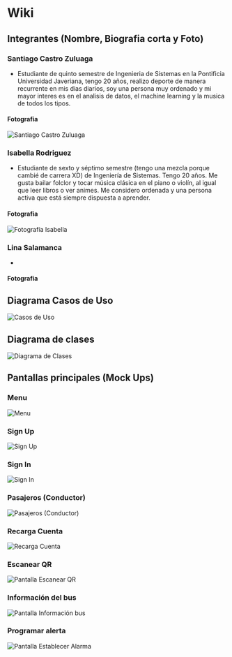 # Wiki

## Integrantes (Nombre, Biografia corta y Foto)

### Santiago Castro Zuluaga
- Estudiante de quinto semestre de Ingenieria de Sistemas en la Pontificia Universidad Javeriana, tengo 20 años, realizo deporte de manera recurrente en mis dias diarios, soy una persona muy ordenado y mi mayor interes es en el analisis de datos, el machine learning y la musica de todos los tipos.
#### Fotografia
![Santiago Castro Zuluaga](https://github.com/Intro-CompuMovil/No-te-pases/assets/117325532/9c27dc3d-9c44-4478-a69e-57e6a7a28a40)


### Isabella Rodriguez
- Estudiante de sexto y séptimo semestre (tengo una mezcla porque cambié de carrera XD) de Ingeniería de Sistemas. Tengo 20 años. Me gusta bailar folclor y tocar música clásica en el piano o violín, al igual que leer libros o ver animes. Me considero ordenada y una persona activa que está siempre dispuesta a aprender.

#### Fotografia
![Fotografía Isabella](https://github.com/Intro-CompuMovil/No-te-pases/assets/141599762/c2a03d33-cf17-468f-8d44-fb61d9127a56)

### Lina Salamanca
- 

#### Fotografia


## Diagrama Casos de Uso
![Casos de Uso](https://github.com/Intro-CompuMovil/No-te-pases/assets/117325532/1823254b-43f0-4998-85d2-e8a7acac282a)

## Diagrama de clases
![Diagrama de Clases](https://github.com/Intro-CompuMovil/No-te-pases/assets/117325532/7482b53f-d7ba-4faa-a9e5-e607093fc97a)

## Pantallas principales (Mock Ups)
### Menu
![Menu](https://github.com/Intro-CompuMovil/No-te-pases/assets/117325532/0ee31576-2de4-429a-8e27-e3c9bd6a122c)

### Sign Up
![Sign Up](https://github.com/Intro-CompuMovil/No-te-pases/assets/117325532/1c7d4b5a-7882-4081-b136-d47dee3b737e)

### Sign In
![Sign In](https://github.com/Intro-CompuMovil/No-te-pases/assets/117325532/0bf221c3-0521-4069-a67d-eaf32116394b)

### Pasajeros (Conductor)
![Pasajeros (Conductor)](https://github.com/Intro-CompuMovil/No-te-pases/assets/117325532/f0cf4e7b-7486-4daf-8c28-90bfbdf7cc7c)

### Recarga Cuenta
![Recarga Cuenta](https://github.com/Intro-CompuMovil/No-te-pases/assets/117325532/feacfd0a-598b-4135-93e1-6ac6e74055f8)

### Escanear QR
![Pantalla Escanear QR](https://github.com/Intro-CompuMovil/No-te-pases/assets/141599762/d7691546-7919-44b2-8095-c484711811b0)

### Información del bus
![Pantalla Información bus](https://github.com/Intro-CompuMovil/No-te-pases/assets/141599762/f0e40141-389f-47a7-9c77-de8f8da72e6e)

### Programar alerta
![Pantalla Establecer Alarma](https://github.com/Intro-CompuMovil/No-te-pases/assets/141599762/6936122e-b088-4450-b864-13c9d200387e)

